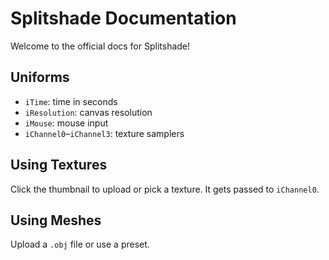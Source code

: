 # Splitshade Documentation

Welcome to the official docs for Splitshade!

## Uniforms

- `iTime`: time in seconds
- `iResolution`: canvas resolution
- `iMouse`: mouse input
- `iChannel0`–`iChannel3`: texture samplers

## Using Textures

Click the thumbnail to upload or pick a texture. It gets passed to `iChannel0`.

## Using Meshes

Upload a `.obj` file or use a preset.
